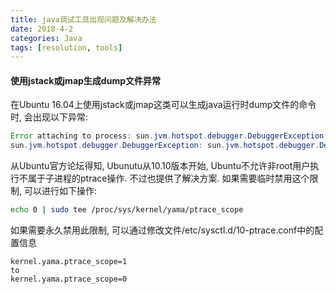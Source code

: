 ```yaml
---
title: java调试工具出现问题及解决办法
date: 2018-4-2
categories: Java
tags: [resolution, tools]
---
```


#### 使用jstack或jmap生成dump文件异常
在Ubuntu 16.04上使用jstack或jmap这类可以生成java运行时dump文件的命令时, 会出现以下异常:
```java
Error attaching to process: sun.jvm.hotspot.debugger.DebuggerException: Can't attach to the process: ptrace(PTRACE_ATTACH, ..) failed for 2956: Operation not permitted
sun.jvm.hotspot.debugger.DebuggerException: sun.jvm.hotspot.debugger.DebuggerException: Can't attach to the process: ptrace(PTRACE_ATTACH, ..) failed for vmid: Operation not permitted
```
从Ubuntu官方论坛得知, Ubunutu从10.10版本开始, Ubuntu不允许非root用户执行不属于子进程的ptrace操作. 不过也提供了解决方案. 如果需要临时禁用这个限制, 可以进行如下操作:
```bash
echo 0 | sudo tee /proc/sys/kernel/yama/ptrace_scope
```
如果需要永久禁用此限制, 可以通过修改文件/etc/sysctl.d/10-ptrace.conf中的配置信息
```
kernel.yama.ptrace_scope=1
to
kernel.yama.ptrace_scope=0
```